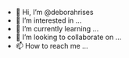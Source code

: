 - 👋 Hi, I’m @deborahrises
- 👀 I’m interested in ...
- 🌱 I’m currently learning ...
- 💞️ I’m looking to collaborate on ...
- 📫 How to reach me ...

<!---
deborahrises/deborahrises is a ✨ special ✨ repository because its `README.md` (this file) appears on your GitHub profile.
You can click the Preview link to take a look at your changes.
--->
